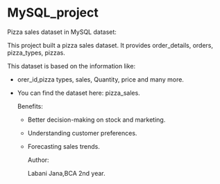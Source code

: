 # MySQL_project

Pizza sales dataset in MySQL dataset:

This project built a pizza sales dataset. It provides order_details, orders, pizza_types, pizzas.

This dataset is based on the information like:

- orer_id,pizza types, sales, Quantity, price and many more.

- You can find the dataset here:
  pizza_sales.

  Benefits:

  - Better decision-making on stock and marketing.
 
  - Understanding customer preferences.
 
  - Forecasting sales trends.
 
    Author:

    Labani Jana,BCA 2nd year.
